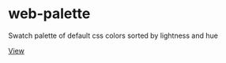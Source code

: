 # web-palette
Swatch palette of default css colors sorted by lightness and hue

[View](https://kalu-sajith.github.io/web-palette/)
